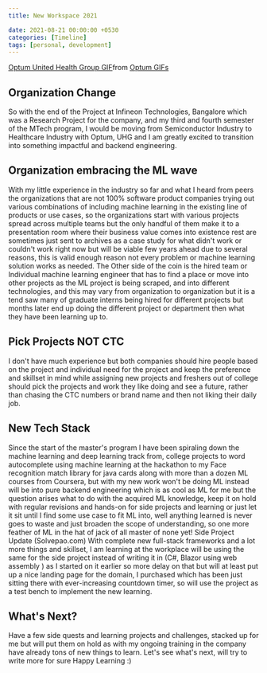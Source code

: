 ```yaml
---
title: New Workspace 2021

date: 2021-08-21 00:00:00 +0530
categories: [Timeline]
tags: [personal, development]
---
```


<div class="tenor-gif-embed" data-postid="22311577" data-share-method="host" data-aspect-ratio="1.77778" data-width="100%"><a href="https://tenor.com/view/optum-united-health-group-united-health-care-uhg-optum-logo-gif-22311577">Optum United Health Group GIF</a>from <a href="https://tenor.com/search/optum-gifs">Optum GIFs</a></div> <script type="text/javascript" async src="https://tenor.com/embed.js"></script>

## Organization Change 
So with the end of the Project at Infineon Technologies, Bangalore which was a Research Project for the company, and my third and fourth semester of the MTech program, I would be moving from Semiconductor Industry to Healthcare Industry with Optum, UHG and I am greatly excited to transition into something impactful and backend engineering.‌

## Organization embracing the ML wave

With my little experience in the industry so far and what I heard from peers the organizations that are not 100% software product companies trying out various combinations of including machine learning in the existing line of products or use cases, so the organizations start with various projects spread across multiple teams but the only handful of them make it to a presentation room where their business value comes into existence rest are sometimes just sent to archives as a case study for what didn't work or couldn't work right now but will be viable few years ahead due to several reasons, this is valid enough reason not every problem or machine learning solution works as needed. 
The Other side of the coin is the hired team or Individual machine learning engineer that has to find a place or move into other projects as the ML project is being scraped, and into different technologies, and this may vary from organization to organization but it is a tend saw many of graduate interns being hired for different projects but months later end up doing the different project or department then what they have been learning up to.‌
## Pick Projects NOT CTC
I don't have much experience but both companies should hire people based on the project and individual need for the project and keep the preference and skillset in mind while assigning new projects and freshers out of college should pick the projects and work they like doing and see a future, rather than chasing the CTC numbers or brand name and then not liking their daily job.‌

## New Tech Stack
Since the start of the master's program I have been spiraling down the machine learning and deep learning track from, college projects to word autocomplete using machine learning at the hackathon to my Face recognition match library for java cards along with more than a dozen ML courses from Coursera, but with my new work won't be doing ML instead will be into pure backend engineering which is as cool as ML for me but the question arises what to do with the acquired ML knowledge, keep it on hold with regular revisions and hands-on for side projects and learning or just let it sit until I find some use case to fit ML into, well anything learned is never goes to waste and just broaden the scope of understanding, so one more feather of ML in the hat of jack of all master of none yet!‌
Side Project Update (Solvepao.com)‌
With complete new full-stack frameworks and a lot more things and skillset, I am learning at the workplace will be using the same for the side project instead of writing it in (C#, Blazor using web assembly ) as I started on it earlier so more delay on that but will at least put up a nice landing page for the domain, I purchased which has been just sitting there with ever-increasing countdown timer, so will use the project as a test bench to implement the new learning.‌

## What's Next?
Have a few side quests and learning projects and challenges, stacked up for me but will put them on hold as with my ongoing training in the company have already tons of new things to learn.‌
Let's see what's next, will try to write more for sure 
Happy Learning :)
